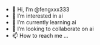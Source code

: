 - 👋 Hi, I’m @fengxxx333
- 👀 I’m interested in ai
- 🌱 I’m currently learning ai
- 💞️ I’m looking to collaborate on ai
- 📫 How to reach me ...

<!---
fengxxx333/fengxxx333 is a ✨ special ✨ repository because its `README.md` (this file) appears on your GitHub profile.
You can click the Preview link to take a look at your changes.
--->

